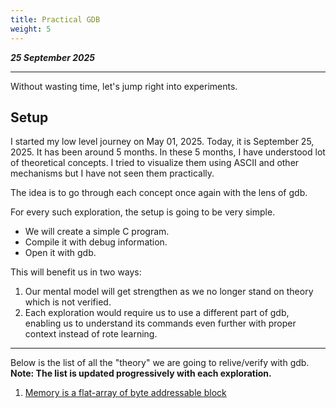 ```yaml
---
title: Practical GDB
weight: 5
---
```


_**25 September 2025**_

***

Without wasting time, let's jump right into experiments.

## Setup

I started my low level journey on May 01, 2025. Today, it is September 25, 2025. It has been around 5 months. In these 5 months, I have understood lot of theoretical concepts. I tried to visualize them using ASCII and other mechanisms but I have not seen them practically.

The idea is to go through each concept once again with the lens of gdb.

For every such exploration, the setup is going to be very simple. 

- We will create a simple C program.
- Compile it with debug information.
- Open it with gdb.

This will benefit us in two ways:

1. Our mental model will get strengthen as we no longer stand on theory which is not verified.
2. Each exploration would require us to use a different part of gdb, enabling us to understand its commands even further with proper context instead of rote learning.

---

Below is the list of all the "theory" we are going to relive/verify with gdb. **Note: The list is updated progressively with each exploration.**

1. [Memory is a flat-array of byte addressable block](./memory-is-byte-addressable.md)